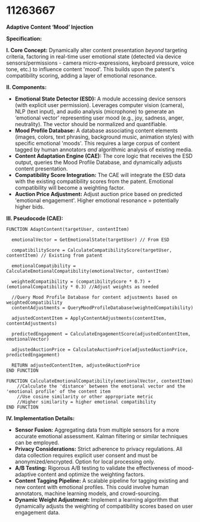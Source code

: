 # 11263667

**Adaptive Content ‘Mood’ Injection**

**Specification:**

**I. Core Concept:** Dynamically alter content presentation *beyond* targeting criteria, factoring in real-time user emotional state (detected via device sensors/permissions - camera micro-expressions, keyboard pressure, voice tone, etc.) to influence content 'mood'. This builds upon the patent's compatibility scoring, adding a layer of emotional resonance.

**II. Components:**

*   **Emotional State Detector (ESD):** A module accessing device sensors (with explicit user permission). Leverages computer vision (camera), NLP (text input), and audio analysis (microphone) to generate an ‘emotional vector’ representing user mood (e.g., joy, sadness, anger, neutrality).  The vector should be normalized and quantifiable.
*   **Mood Profile Database:**  A database associating content elements (images, colors, text phrasing, background music, animation styles) with specific emotional 'moods'. This requires a large corpus of content tagged by human annotators *and* algorithmic analysis of existing media.
*   **Content Adaptation Engine (CAE):**  The core logic that receives the ESD output, queries the Mood Profile Database, and dynamically adjusts content presentation.
*   **Compatibility Score Integration:** The CAE will integrate the ESD data with the existing compatibility scores from the patent. Emotional compatibility will become a weighting factor.
*    **Auction Price Adjustment:**  Adjust auction price based on predicted 'emotional engagement'. Higher emotional resonance = potentially higher bids.

**III.  Pseudocode (CAE):**

```
FUNCTION AdaptContent(targetUser, contentItem)

  emotionalVector = GetEmotionalState(targetUser) // From ESD

  compatibilityScore = CalculateCompatibilityScore(targetUser, contentItem) // Existing from patent

  emotionalCompatibility = CalculateEmotionalCompatibility(emotionalVector, contentItem)

  weightedCompatibility = (compatibilityScore * 0.7) + (emotionalCompatibility * 0.3) //Adjust weights as needed

  //Query Mood Profile Database for content adjustments based on weightedCompatibility
  contentAdjustments = QueryMoodProfileDatabase(weightedCompatibility)

  adjustedContentItem = ApplyContentAdjustments(contentItem, contentAdjustments)

  predictedEngagement = CalculateEngagementScore(adjustedContentItem, emotionalVector)

  adjustedAuctionPrice = CalculateAuctionPrice(adjustedAuctionPrice, predictedEngagement)

  RETURN adjustedContentItem, adjustedAuctionPrice
END FUNCTION

FUNCTION CalculateEmotionalCompatibility(emotionalVector, contentItem)
    //Calculate the 'distance' between the emotional vector and the 'emotional profile' of the content item
    //Use cosine similarity or other appropriate metric
    //Higher similarity = higher emotional compatibility
END FUNCTION
```

**IV.  Implementation Details:**

*   **Sensor Fusion:**  Aggregating data from multiple sensors for a more accurate emotional assessment. Kalman filtering or similar techniques can be employed.
*   **Privacy Considerations:**  Strict adherence to privacy regulations.  All data collection requires explicit user consent and must be anonymized/encrypted.  Option for local processing only.
*   **A/B Testing:**  Rigorous A/B testing to validate the effectiveness of mood-adaptive content and optimize the weighting factors.
*   **Content Tagging Pipeline:** A scalable pipeline for tagging existing and new content with emotional profiles. This could involve human annotators, machine learning models, and crowd-sourcing.
*   **Dynamic Weight Adjustment:** Implement a learning algorithm that dynamically adjusts the weighting of compatibility scores based on user engagement data.